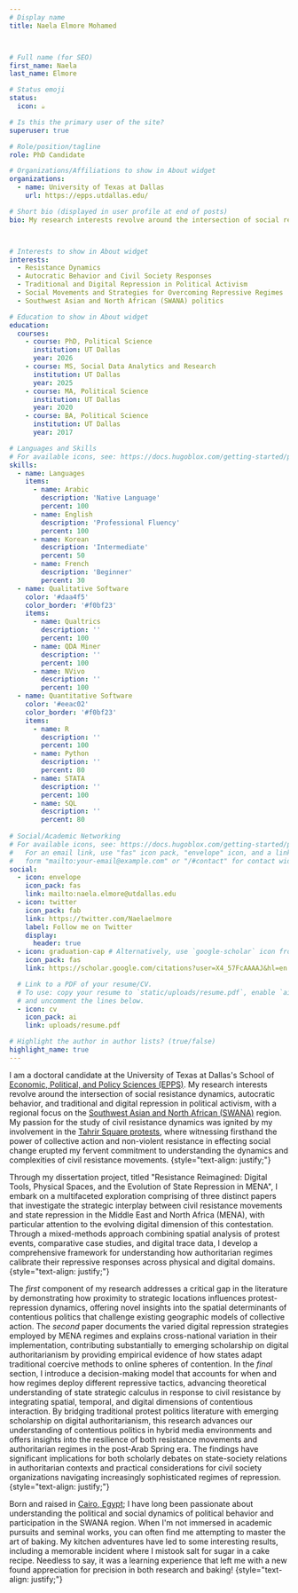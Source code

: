 ```yaml
---
# Display name
title: Naela Elmore Mohamed



# Full name (for SEO)
first_name: Naela
last_name: Elmore

# Status emoji
status:
  icon: ☕️

# Is this the primary user of the site?
superuser: true

# Role/position/tagline
role: PhD Candidate 

# Organizations/Affiliations to show in About widget
organizations:
  - name: University of Texas at Dallas
    url: https://epps.utdallas.edu/

# Short bio (displayed in user profile at end of posts)
bio: My research interests revolve around the intersection of social resistance dynamics, autocratic behavior, and traditional and digital repression in political activism, with a regional focus on the Southwest Asian and North African (SWANA) region. 



# Interests to show in About widget
interests:
  - Resistance Dynamics
  - Autocratic Behavior and Civil Society Responses
  - Traditional and Digital Repression in Political Activism
  - Social Movements and Strategies for Overcoming Repressive Regimes
  - Southwest Asian and North African (SWANA) politics 

# Education to show in About widget
education:
  courses:
    - course: PhD, Political Science
      institution: UT Dallas
      year: 2026
    - course: MS, Social Data Analytics and Research
      institution: UT Dallas
      year: 2025
    - course: MA, Political Science
      institution: UT Dallas
      year: 2020
    - course: BA, Political Science
      institution: UT Dallas 
      year: 2017

# Languages and Skills 
# For available icons, see: https://docs.hugoblox.com/getting-started/page-builder/#icons
skills:
  - name: Languages
    items:
      - name: Arabic
        description: 'Native Language'
        percent: 100
      - name: English
        description: 'Professional Fluency'
        percent: 100
      - name: Korean
        description: 'Intermediate'
        percent: 50
      - name: French
        description: 'Beginner'
        percent: 30
  - name: Qualitative Software
    color: '#daa4f5'
    color_border: '#f0bf23'
    items:
      - name: Qualtrics
        description: ''
        percent: 100
      - name: QDA Miner
        description: ''
        percent: 100
      - name: NVivo
        description: ''
        percent: 100
  - name: Quantitative Software
    color: '#eeac02'
    color_border: '#f0bf23'
    items:
      - name: R
        description: ''
        percent: 100
      - name: Python
        description: ''
        percent: 80
      - name: STATA
        description: ''
        percent: 100
      - name: SQL
        description: ''
        percent: 80
 
# Social/Academic Networking
# For available icons, see: https://docs.hugoblox.com/getting-started/page-builder/#icons
#   For an email link, use "fas" icon pack, "envelope" icon, and a link in the
#   form "mailto:your-email@example.com" or "/#contact" for contact widget.
social:
  - icon: envelope
    icon_pack: fas
    link: mailto:naela.elmore@utdallas.edu
  - icon: twitter
    icon_pack: fab
    link: https://twitter.com/Naelaelmore
    label: Follow me on Twitter
    display:
      header: true
  - icon: graduation-cap # Alternatively, use `google-scholar` icon from `ai` icon pack
    icon_pack: fas
    link: https://scholar.google.com/citations?user=X4_57FcAAAAJ&hl=en

  # Link to a PDF of your resume/CV.
  # To use: copy your resume to `static/uploads/resume.pdf`, enable `ai` icons in `params.yaml`,
  # and uncomment the lines below.
  - icon: cv
    icon_pack: ai
    link: uploads/resume.pdf

# Highlight the author in author lists? (true/false)
highlight_name: true
---
```


I am a doctoral candidate at the University of Texas at Dallas's School of [Economic, Political, and Policy Sciences (EPPS)](https://epps.utdallas.edu/). My research interests revolve around the intersection of social resistance dynamics, autocratic behavior, and traditional and digital repression in political activism, with a regional focus on the [Southwest Asian and North African (SWANA)](https://aapirc.ucsc.edu/swana/what-is-swana.html) region. My passion for the study of civil resistance dynamics was ignited by my involvement in the [Tahrir Square protests](https://merip.org/2011/04/the-18-days-of-tahrir/), where witnessing firsthand the power of collective action and non-violent resistance in effecting social change erupted my fervent commitment to understanding the dynamics and complexities of civil resistance movements.
{style="text-align: justify;"}

Through my dissertation project, titled "Resistance Reimagined: Digital Tools, Physical Spaces, and the Evolution of State Repression in MENA", I embark on a multifaceted exploration comprising of three distinct papers that investigate the strategic interplay between civil resistance movements and state repression in the Middle East and North Africa (MENA), with particular attention to the evolving digital dimension of this contestation. Through a mixed-methods approach combining spatial analysis of protest events, comparative case studies, and digital trace data, I develop a comprehensive framework for understanding how authoritarian regimes calibrate their repressive responses across physical and digital domains.
{style="text-align: justify;"}

The *first* component of my research addresses a critical gap in the literature by demonstrating how proximity to strategic locations influences protest-repression dynamics, offering novel insights into the spatial determinants of contentious politics that challenge existing geographic models of collective action. The *second* paper documents the varied digital repression strategies employed by MENA regimes and explains cross-national variation in their implementation, contributing substantially to emerging scholarship on digital authoritarianism by providing empirical evidence of how states adapt traditional coercive methods to online spheres of contention. In the *final* section, I introduce a decision-making model that accounts for when and how regimes deploy different repressive tactics, advancing theoretical understanding of state strategic calculus in response to civil resistance by integrating spatial, temporal, and digital dimensions of contentious interaction. By bridging traditional protest politics literature with emerging scholarship on digital authoritarianism, this research advances our understanding of contentious politics in hybrid media environments and offers insights into the resilience of both resistance movements and authoritarian regimes in the post-Arab Spring era. The findings have significant implications for both scholarly debates on state-society relations in authoritarian contexts and practical considerations for civil society organizations navigating increasingly sophisticated regimes of repression.
{style="text-align: justify;"}

Born and raised in [Cairo, Egypt](https://www.gettyimages.com/photos/cairo); I have long been passionate about understanding the political and social dynamics of political behavior and participation in the SWANA region. When I'm not immersed in academic pursuits and seminal works, you can often find me attempting to master the art of baking. My kitchen adventures have led to some interesting results, including a memorable incident where I mistook salt for sugar in a cake recipe. Needless to say, it was a learning experience that left me with a new found appreciation for precision in both research and baking!
{style="text-align: justify;"}

